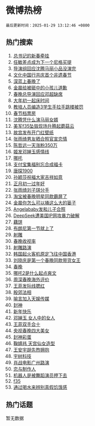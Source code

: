# 微博热榜

`最后更新时间：2025-01-29 13:12:46 +0800`

## 热门搜索

1. [总书记的新春牵挂](https://m.weibo.cn/search?containerid=100103type%3D1%26t%3D10%26q%3D%23%E6%80%BB%E4%B9%A6%E8%AE%B0%E7%9A%84%E6%96%B0%E6%98%A5%E7%89%B5%E6%8C%82%23&stream_entry_id=51&isnewpage=1&extparam=seat%3D1%26dgr%3D0%26q%3D%2523%25E6%2580%25BB%25E4%25B9%25A6%25E8%25AE%25B0%25E7%259A%2584%25E6%2596%25B0%25E6%2598%25A5%25E7%2589%25B5%25E6%258C%2582%2523%26pos%3D0%26c_type%3D51%26filter_type%3Drealtimehot%26stream_entry_id%3D51%26cate%3D10103%26display_time%3D1738127564%26pre_seqid%3D17381275645420107244819)
1. [任敏差点成为下一个尼格买提](https://m.weibo.cn/search?containerid=100103type%3D1%26t%3D10%26q%3D%E4%BB%BB%E6%95%8F%E5%B7%AE%E7%82%B9%E6%88%90%E4%B8%BA%E4%B8%8B%E4%B8%80%E4%B8%AA%E5%B0%BC%E6%A0%BC%E4%B9%B0%E6%8F%90&stream_entry_id=31&isnewpage=1&extparam=seat%3D1%26q%3D%25E4%25BB%25BB%25E6%2595%258F%25E5%25B7%25AE%25E7%2582%25B9%25E6%2588%2590%25E4%25B8%25BA%25E4%25B8%258B%25E4%25B8%2580%25E4%25B8%25AA%25E5%25B0%25BC%25E6%25A0%25BC%25E4%25B9%25B0%25E6%258F%2590%26dgr%3D0%26realpos%3D1%26pos%3D0%26c_type%3D31%26filter_type%3Drealtimehot%26band_rank%3D1%26flag%3D1%26lcate%3D5001%26stream_entry_id%3D31%26cate%3D5001%26display_time%3D1738127564%26pre_seqid%3D17381275645420107244819)
1. [导演组回应沈腾马丽小品没演完](https://m.weibo.cn/search?containerid=100103type%3D1%26t%3D10%26q%3D%23%E5%AF%BC%E6%BC%94%E7%BB%84%E5%9B%9E%E5%BA%94%E6%B2%88%E8%85%BE%E9%A9%AC%E4%B8%BD%E5%B0%8F%E5%93%81%E6%B2%A1%E6%BC%94%E5%AE%8C%23&stream_entry_id=31&isnewpage=1&extparam=seat%3D1%26q%3D%2523%25E5%25AF%25BC%25E6%25BC%2594%25E7%25BB%2584%25E5%259B%259E%25E5%25BA%2594%25E6%25B2%2588%25E8%2585%25BE%25E9%25A9%25AC%25E4%25B8%25BD%25E5%25B0%258F%25E5%2593%2581%25E6%25B2%25A1%25E6%25BC%2594%25E5%25AE%258C%2523%26dgr%3D0%26realpos%3D2%26pos%3D1%26c_type%3D31%26filter_type%3Drealtimehot%26band_rank%3D2%26flag%3D2%26lcate%3D5001%26stream_entry_id%3D31%26cate%3D5001%26display_time%3D1738127564%26pre_seqid%3D17381275645420107244819)
1. [文化中国行共庆首个非遗春节](https://m.weibo.cn/search?containerid=100103type%3D1%26t%3D10%26q%3D%23%E6%96%87%E5%8C%96%E4%B8%AD%E5%9B%BD%E8%A1%8C%E5%85%B1%E5%BA%86%E9%A6%96%E4%B8%AA%E9%9D%9E%E9%81%97%E6%98%A5%E8%8A%82%23&stream_entry_id=31&isnewpage=1&extparam=seat%3D1%26q%3D%2523%25E6%2596%2587%25E5%258C%2596%25E4%25B8%25AD%25E5%259B%25BD%25E8%25A1%258C%25E5%2585%25B1%25E5%25BA%2586%25E9%25A6%2596%25E4%25B8%25AA%25E9%259D%259E%25E9%2581%2597%25E6%2598%25A5%25E8%258A%2582%2523%26dgr%3D0%26realpos%3D3%26pos%3D2%26c_type%3D31%26filter_type%3Drealtimehot%26band_rank%3D3%26flag%3D0%26lcate%3D5001%26stream_entry_id%3D31%26cate%3D5001%26display_time%3D1738127564%26pre_seqid%3D17381275645420107244819)
1. [深蓝上春晚了](https://m.weibo.cn/search?containerid=100103type%3D1%26t%3D10%26q%3D%23%E6%B7%B1%E8%93%9D%E4%B8%8A%E6%98%A5%E6%99%9A%E4%BA%86%23&stream_entry_id=31&isnewpage=1&extparam=seat%3D1%26topic_ad%3D1%26q%3D%2523%25E6%25B7%25B1%25E8%2593%259D%25E4%25B8%258A%25E6%2598%25A5%25E6%2599%259A%25E4%25BA%2586%2523%26stream_entry_id%3D31%26adid%3D274756%26is_ad_pos%3D1%26pos%3D3%26filter_type%3Drealtimehot%26band_rank%3D4%26c_type%3D31%26lcate%3D5001%26dgr%3D0%26cate%3D5001%26display_time%3D1738127564%26pre_seqid%3D17381275645420107244819)
1. [金晨给被砸中的小孩儿道歉](https://m.weibo.cn/search?containerid=100103type%3D1%26t%3D10%26q%3D%23%E9%87%91%E6%99%A8%E7%BB%99%E8%A2%AB%E7%A0%B8%E4%B8%AD%E7%9A%84%E5%B0%8F%E5%AD%A9%E5%84%BF%E9%81%93%E6%AD%89%23&stream_entry_id=31&isnewpage=1&extparam=seat%3D1%26q%3D%2523%25E9%2587%2591%25E6%2599%25A8%25E7%25BB%2599%25E8%25A2%25AB%25E7%25A0%25B8%25E4%25B8%25AD%25E7%259A%2584%25E5%25B0%258F%25E5%25AD%25A9%25E5%2584%25BF%25E9%2581%2593%25E6%25AD%2589%2523%26dgr%3D0%26realpos%3D4%26pos%3D4%26c_type%3D31%26filter_type%3Drealtimehot%26band_rank%3D4%26flag%3D1%26lcate%3D5001%26stream_entry_id%3D31%26cate%3D5001%26display_time%3D1738127564%26pre_seqid%3D17381275645420107244819)
1. [春晚总导演回应邓超缺席](https://m.weibo.cn/search?containerid=100103type%3D1%26t%3D10%26q%3D%23%E6%98%A5%E6%99%9A%E6%80%BB%E5%AF%BC%E6%BC%94%E5%9B%9E%E5%BA%94%E9%82%93%E8%B6%85%E7%BC%BA%E5%B8%AD%23&stream_entry_id=31&isnewpage=1&extparam=seat%3D1%26q%3D%2523%25E6%2598%25A5%25E6%2599%259A%25E6%2580%25BB%25E5%25AF%25BC%25E6%25BC%2594%25E5%259B%259E%25E5%25BA%2594%25E9%2582%2593%25E8%25B6%2585%25E7%25BC%25BA%25E5%25B8%25AD%2523%26dgr%3D0%26realpos%3D5%26pos%3D5%26c_type%3D31%26filter_type%3Drealtimehot%26band_rank%3D5%26flag%3D2%26lcate%3D5001%26stream_entry_id%3D31%26cate%3D5001%26display_time%3D1738127564%26pre_seqid%3D17381275645420107244819)
1. [大年初一起床时间](https://m.weibo.cn/search?containerid=100103type%3D1%26t%3D10%26q%3D%23%E5%A4%A7%E5%B9%B4%E5%88%9D%E4%B8%80%E8%B5%B7%E5%BA%8A%E6%97%B6%E9%97%B4%23&stream_entry_id=31&isnewpage=1&extparam=seat%3D1%26q%3D%2523%25E5%25A4%25A7%25E5%25B9%25B4%25E5%2588%259D%25E4%25B8%2580%25E8%25B5%25B7%25E5%25BA%258A%25E6%2597%25B6%25E9%2597%25B4%2523%26dgr%3D0%26realpos%3D6%26pos%3D6%26c_type%3D31%26filter_type%3Drealtimehot%26band_rank%3D6%26flag%3D0%26lcate%3D5001%26stream_entry_id%3D31%26cate%3D5001%26display_time%3D1738127564%26pre_seqid%3D17381275645420107244819)
1. [教培人员编造3学生手拉手跳楼被罚](https://m.weibo.cn/search?containerid=100103type%3D1%26t%3D10%26q%3D%23%E6%95%99%E5%9F%B9%E4%BA%BA%E5%91%98%E7%BC%96%E9%80%A03%E5%AD%A6%E7%94%9F%E6%89%8B%E6%8B%89%E6%89%8B%E8%B7%B3%E6%A5%BC%E8%A2%AB%E7%BD%9A%23&stream_entry_id=31&isnewpage=1&extparam=seat%3D1%26q%3D%2523%25E6%2595%2599%25E5%259F%25B9%25E4%25BA%25BA%25E5%2591%2598%25E7%25BC%2596%25E9%2580%25A03%25E5%25AD%25A6%25E7%2594%259F%25E6%2589%258B%25E6%258B%2589%25E6%2589%258B%25E8%25B7%25B3%25E6%25A5%25BC%25E8%25A2%25AB%25E7%25BD%259A%2523%26dgr%3D0%26adid%3D274995%26is_ad_pos%3D1%26pos%3D7%26filter_type%3Drealtimehot%26band_rank%3D7%26c_type%3D31%26lcate%3D5001%26stream_entry_id%3D31%26cate%3D5001%26display_time%3D1738127564%26pre_seqid%3D17381275645420107244819)
1. [春节档票房](https://m.weibo.cn/search?containerid=100103type%3D1%26t%3D10%26q%3D%E6%98%A5%E8%8A%82%E6%A1%A3%E7%A5%A8%E6%88%BF&stream_entry_id=31&isnewpage=1&extparam=seat%3D1%26q%3D%25E6%2598%25A5%25E8%258A%2582%25E6%25A1%25A3%25E7%25A5%25A8%25E6%2588%25BF%26dgr%3D0%26realpos%3D7%26pos%3D8%26c_type%3D31%26filter_type%3Drealtimehot%26band_rank%3D7%26flag%3D16%26lcate%3D5001%26stream_entry_id%3D31%26cate%3D5001%26display_time%3D1738127564%26pre_seqid%3D17381275645420107244819)
1. [沈腾凭什么演马丽女婿](https://m.weibo.cn/search?containerid=100103type%3D1%26t%3D10%26q%3D%E6%B2%88%E8%85%BE%E5%87%AD%E4%BB%80%E4%B9%88%E6%BC%94%E9%A9%AC%E4%B8%BD%E5%A5%B3%E5%A9%BF&stream_entry_id=31&isnewpage=1&extparam=seat%3D1%26q%3D%25E6%25B2%2588%25E8%2585%25BE%25E5%2587%25AD%25E4%25BB%2580%25E4%25B9%2588%25E6%25BC%2594%25E9%25A9%25AC%25E4%25B8%25BD%25E5%25A5%25B3%25E5%25A9%25BF%26dgr%3D0%26realpos%3D8%26pos%3D9%26c_type%3D31%26filter_type%3Drealtimehot%26band_rank%3D8%26flag%3D2%26lcate%3D5001%26stream_entry_id%3D31%26cate%3D5001%26display_time%3D1738127564%26pre_seqid%3D17381275645420107244819)
1. [美军f35坠毁现场升腾起蘑菇云](https://m.weibo.cn/search?containerid=100103type%3D1%26t%3D10%26q%3D%23%E7%BE%8E%E5%86%9Bf35%E5%9D%A0%E6%AF%81%E7%8E%B0%E5%9C%BA%E5%8D%87%E8%85%BE%E8%B5%B7%E8%98%91%E8%8F%87%E4%BA%91%23&stream_entry_id=31&isnewpage=1&extparam=seat%3D1%26q%3D%2523%25E7%25BE%258E%25E5%2586%259Bf35%25E5%259D%25A0%25E6%25AF%2581%25E7%258E%25B0%25E5%259C%25BA%25E5%258D%2587%25E8%2585%25BE%25E8%25B5%25B7%25E8%2598%2591%25E8%258F%2587%25E4%25BA%2591%2523%26dgr%3D0%26realpos%3D9%26pos%3D10%26c_type%3D31%26filter_type%3Drealtimehot%26band_rank%3D9%26flag%3D1%26lcate%3D5001%26stream_entry_id%3D31%26cate%3D5001%26display_time%3D1738127564%26pre_seqid%3D17381275645420107244819)
1. [故宫发布开门红壁纸](https://m.weibo.cn/search?containerid=100103type%3D1%26t%3D10%26q%3D%23%E6%95%85%E5%AE%AB%E5%8F%91%E5%B8%83%E5%BC%80%E9%97%A8%E7%BA%A2%E5%A3%81%E7%BA%B8%23&stream_entry_id=31&isnewpage=1&extparam=seat%3D1%26q%3D%2523%25E6%2595%2585%25E5%25AE%25AB%25E5%258F%2591%25E5%25B8%2583%25E5%25BC%2580%25E9%2597%25A8%25E7%25BA%25A2%25E5%25A3%2581%25E7%25BA%25B8%2523%26dgr%3D0%26realpos%3D10%26pos%3D11%26c_type%3D31%26filter_type%3Drealtimehot%26band_rank%3D10%26flag%3D1%26lcate%3D5001%26stream_entry_id%3D31%26cate%3D5001%26display_time%3D1738127564%26pre_seqid%3D17381275645420107244819)
1. [张雨绮男友晒合照官宣恋情](https://m.weibo.cn/search?containerid=100103type%3D1%26t%3D10%26q%3D%23%E5%BC%A0%E9%9B%A8%E7%BB%AE%E7%94%B7%E5%8F%8B%E6%99%92%E5%90%88%E7%85%A7%E5%AE%98%E5%AE%A3%E6%81%8B%E6%83%85%23&stream_entry_id=31&isnewpage=1&extparam=seat%3D1%26q%3D%2523%25E5%25BC%25A0%25E9%259B%25A8%25E7%25BB%25AE%25E7%2594%25B7%25E5%258F%258B%25E6%2599%2592%25E5%2590%2588%25E7%2585%25A7%25E5%25AE%2598%25E5%25AE%25A3%25E6%2581%258B%25E6%2583%2585%2523%26dgr%3D0%26realpos%3D11%26pos%3D12%26c_type%3D31%26filter_type%3Drealtimehot%26band_rank%3D11%26flag%3D1%26lcate%3D5001%26stream_entry_id%3D31%26cate%3D5001%26display_time%3D1738127564%26pre_seqid%3D17381275645420107244819)
1. [陈哲远一天涨粉350万](https://m.weibo.cn/search?containerid=100103type%3D1%26t%3D10%26q%3D%23%E9%99%88%E5%93%B2%E8%BF%9C%E4%B8%80%E5%A4%A9%E6%B6%A8%E7%B2%89350%E4%B8%87%23&stream_entry_id=31&isnewpage=1&extparam=seat%3D1%26q%3D%2523%25E9%2599%2588%25E5%2593%25B2%25E8%25BF%259C%25E4%25B8%2580%25E5%25A4%25A9%25E6%25B6%25A8%25E7%25B2%2589350%25E4%25B8%2587%2523%26dgr%3D0%26realpos%3D12%26pos%3D13%26c_type%3D31%26filter_type%3Drealtimehot%26band_rank%3D12%26flag%3D2%26lcate%3D5001%26stream_entry_id%3D31%26cate%3D5001%26display_time%3D1738127564%26pre_seqid%3D17381275645420107244819)
1. [姬发邓婵玉感情线](https://m.weibo.cn/search?containerid=100103type%3D1%26t%3D10%26q%3D%E5%A7%AC%E5%8F%91%E9%82%93%E5%A9%B5%E7%8E%89%E6%84%9F%E6%83%85%E7%BA%BF&stream_entry_id=31&isnewpage=1&extparam=seat%3D1%26q%3D%25E5%25A7%25AC%25E5%258F%2591%25E9%2582%2593%25E5%25A9%25B5%25E7%258E%2589%25E6%2584%259F%25E6%2583%2585%25E7%25BA%25BF%26dgr%3D0%26realpos%3D13%26pos%3D14%26c_type%3D31%26filter_type%3Drealtimehot%26band_rank%3D13%26flag%3D1%26lcate%3D5001%26stream_entry_id%3D31%26cate%3D5001%26display_time%3D1738127564%26pre_seqid%3D17381275645420107244819)
1. [哪吒](https://m.weibo.cn/search?containerid=100103type%3D1%26t%3D10%26q%3D%E5%93%AA%E5%90%92&stream_entry_id=31&isnewpage=1&extparam=seat%3D1%26q%3D%25E5%2593%25AA%25E5%2590%2592%26dgr%3D0%26realpos%3D14%26pos%3D15%26c_type%3D31%26filter_type%3Drealtimehot%26band_rank%3D14%26flag%3D2%26lcate%3D5001%26stream_entry_id%3D31%26cate%3D5001%26display_time%3D1738127564%26pre_seqid%3D17381275645420107244819)
1. [支付宝集福别忘合成福卡](https://m.weibo.cn/search?containerid=100103type%3D1%26t%3D10%26q%3D%23%E6%94%AF%E4%BB%98%E5%AE%9D%E9%9B%86%E7%A6%8F%E5%88%AB%E5%BF%98%E5%90%88%E6%88%90%E7%A6%8F%E5%8D%A1%23&stream_entry_id=31&isnewpage=1&extparam=seat%3D1%26q%3D%2523%25E6%2594%25AF%25E4%25BB%2598%25E5%25AE%259D%25E9%259B%2586%25E7%25A6%258F%25E5%2588%25AB%25E5%25BF%2598%25E5%2590%2588%25E6%2588%2590%25E7%25A6%258F%25E5%258D%25A1%2523%26dgr%3D0%26adid%3D275167%26realpos%3D15%26pos%3D16%26flag%3D1%26filter_type%3Drealtimehot%26band_rank%3D15%26c_type%3D31%26lcate%3D5001%26stream_entry_id%3D31%26cate%3D5001%26display_time%3D1738127564%26pre_seqid%3D17381275645420107244819)
1. [唐探1900](https://m.weibo.cn/search?containerid=100103type%3D1%26t%3D10%26q%3D%E5%94%90%E6%8E%A21900&stream_entry_id=31&isnewpage=1&extparam=seat%3D1%26q%3D%25E5%2594%2590%25E6%258E%25A21900%26dgr%3D0%26realpos%3D16%26pos%3D17%26c_type%3D31%26filter_type%3Drealtimehot%26band_rank%3D16%26flag%3D2%26lcate%3D5001%26stream_entry_id%3D31%26cate%3D5001%26display_time%3D1738127564%26pre_seqid%3D17381275645420107244819)
1. [孙颖莎祝福大家吉祥如意](https://m.weibo.cn/search?containerid=100103type%3D1%26t%3D10%26q%3D%E5%AD%99%E9%A2%96%E8%8E%8E%E7%A5%9D%E7%A6%8F%E5%A4%A7%E5%AE%B6%E5%90%89%E7%A5%A5%E5%A6%82%E6%84%8F&stream_entry_id=31&isnewpage=1&extparam=seat%3D1%26q%3D%25E5%25AD%2599%25E9%25A2%2596%25E8%258E%258E%25E7%25A5%259D%25E7%25A6%258F%25E5%25A4%25A7%25E5%25AE%25B6%25E5%2590%2589%25E7%25A5%25A5%25E5%25A6%2582%25E6%2584%258F%26dgr%3D0%26realpos%3D17%26pos%3D18%26c_type%3D31%26filter_type%3Drealtimehot%26band_rank%3D17%26flag%3D1%26lcate%3D5001%26stream_entry_id%3D31%26cate%3D5001%26display_time%3D1738127564%26pre_seqid%3D17381275645420107244819)
1. [正月初一过年好](https://m.weibo.cn/search?containerid=100103type%3D1%26t%3D10%26q%3D%23%E6%AD%A3%E6%9C%88%E5%88%9D%E4%B8%80%E8%BF%87%E5%B9%B4%E5%A5%BD%23&stream_entry_id=31&isnewpage=1&extparam=seat%3D1%26q%3D%2523%25E6%25AD%25A3%25E6%259C%2588%25E5%2588%259D%25E4%25B8%2580%25E8%25BF%2587%25E5%25B9%25B4%25E5%25A5%25BD%2523%26dgr%3D0%26realpos%3D18%26pos%3D19%26c_type%3D31%26filter_type%3Drealtimehot%26band_rank%3D18%26flag%3D1%26lcate%3D5001%26stream_entry_id%3D31%26cate%3D5001%26display_time%3D1738127564%26pre_seqid%3D17381275645420107244819)
1. [张雨绮刘子琪分手](https://m.weibo.cn/search?containerid=100103type%3D1%26t%3D10%26q%3D%23%E5%BC%A0%E9%9B%A8%E7%BB%AE%E5%88%98%E5%AD%90%E7%90%AA%E5%88%86%E6%89%8B%23&stream_entry_id=31&isnewpage=1&extparam=seat%3D1%26q%3D%2523%25E5%25BC%25A0%25E9%259B%25A8%25E7%25BB%25AE%25E5%2588%2598%25E5%25AD%2590%25E7%2590%25AA%25E5%2588%2586%25E6%2589%258B%2523%26dgr%3D0%26realpos%3D19%26pos%3D20%26c_type%3D31%26filter_type%3Drealtimehot%26band_rank%3D19%26flag%3D1%26lcate%3D5001%26stream_entry_id%3D31%26cate%3D5001%26display_time%3D1738127564%26pre_seqid%3D17381275645420107244819)
1. [淘宝被春晚明星同款霸屏了](https://m.weibo.cn/search?containerid=100103type%3D1%26t%3D10%26q%3D%23%E6%B7%98%E5%AE%9D%E8%A2%AB%E6%98%A5%E6%99%9A%E6%98%8E%E6%98%9F%E5%90%8C%E6%AC%BE%E9%9C%B8%E5%B1%8F%E4%BA%86%23&stream_entry_id=31&isnewpage=1&extparam=seat%3D1%26q%3D%2523%25E6%25B7%2598%25E5%25AE%259D%25E8%25A2%25AB%25E6%2598%25A5%25E6%2599%259A%25E6%2598%258E%25E6%2598%259F%25E5%2590%258C%25E6%25AC%25BE%25E9%259C%25B8%25E5%25B1%258F%25E4%25BA%2586%2523%26dgr%3D0%26adid%3D275131%26realpos%3D20%26pos%3D21%26flag%3D1%26filter_type%3Drealtimehot%26band_rank%3D20%26c_type%3D31%26lcate%3D5001%26stream_entry_id%3D31%26cate%3D5001%26display_time%3D1738127564%26pre_seqid%3D17381275645420107244819)
1. [金晨你怎么可以捅这么大的篓子](https://m.weibo.cn/search?containerid=100103type%3D1%26t%3D10%26q%3D%E9%87%91%E6%99%A8%E4%BD%A0%E6%80%8E%E4%B9%88%E5%8F%AF%E4%BB%A5%E6%8D%85%E8%BF%99%E4%B9%88%E5%A4%A7%E7%9A%84%E7%AF%93%E5%AD%90&stream_entry_id=31&isnewpage=1&extparam=seat%3D1%26q%3D%25E9%2587%2591%25E6%2599%25A8%25E4%25BD%25A0%25E6%2580%258E%25E4%25B9%2588%25E5%258F%25AF%25E4%25BB%25A5%25E6%258D%2585%25E8%25BF%2599%25E4%25B9%2588%25E5%25A4%25A7%25E7%259A%2584%25E7%25AF%2593%25E5%25AD%2590%26dgr%3D0%26realpos%3D21%26pos%3D22%26c_type%3D31%26filter_type%3Drealtimehot%26band_rank%3D21%26flag%3D0%26lcate%3D5001%26stream_entry_id%3D31%26cate%3D5001%26display_time%3D1738127564%26pre_seqid%3D17381275645420107244819)
1. [Angelababy发和儿子合照](https://m.weibo.cn/search?containerid=100103type%3D1%26t%3D10%26q%3D%23Angelababy%E5%8F%91%E5%92%8C%E5%84%BF%E5%AD%90%E5%90%88%E7%85%A7%23&stream_entry_id=31&isnewpage=1&extparam=seat%3D1%26q%3D%2523Angelababy%25E5%258F%2591%25E5%2592%258C%25E5%2584%25BF%25E5%25AD%2590%25E5%2590%2588%25E7%2585%25A7%2523%26dgr%3D0%26realpos%3D22%26pos%3D23%26c_type%3D31%26filter_type%3Drealtimehot%26band_rank%3D22%26flag%3D2%26lcate%3D5001%26stream_entry_id%3D31%26cate%3D5001%26display_time%3D1738127564%26pre_seqid%3D17381275645420107244819)
1. [DeepSeek遭美国IP网攻暴力破解](https://m.weibo.cn/search?containerid=100103type%3D1%26t%3D10%26q%3D%23DeepSeek%E9%81%AD%E7%BE%8E%E5%9B%BDIP%E7%BD%91%E6%94%BB%E6%9A%B4%E5%8A%9B%E7%A0%B4%E8%A7%A3%23&stream_entry_id=31&isnewpage=1&extparam=seat%3D1%26q%3D%2523DeepSeek%25E9%2581%25AD%25E7%25BE%258E%25E5%259B%25BDIP%25E7%25BD%2591%25E6%2594%25BB%25E6%259A%25B4%25E5%258A%259B%25E7%25A0%25B4%25E8%25A7%25A3%2523%26dgr%3D0%26realpos%3D23%26pos%3D24%26c_type%3D31%26filter_type%3Drealtimehot%26band_rank%3D23%26flag%3D0%26lcate%3D5001%26stream_entry_id%3D31%26cate%3D5001%26display_time%3D1738127564%26pre_seqid%3D17381275645420107244819)
1. [藕饼](https://m.weibo.cn/search?containerid=100103type%3D1%26t%3D10%26q%3D%E8%97%95%E9%A5%BC&stream_entry_id=31&isnewpage=1&extparam=seat%3D1%26q%3D%25E8%2597%2595%25E9%25A5%25BC%26dgr%3D0%26realpos%3D24%26pos%3D25%26c_type%3D31%26filter_type%3Drealtimehot%26band_rank%3D24%26flag%3D0%26lcate%3D5001%26stream_entry_id%3D31%26cate%3D5001%26display_time%3D1738127564%26pre_seqid%3D17381275645420107244819)
1. [布朗尼第一节就上了](https://m.weibo.cn/search?containerid=100103type%3D1%26t%3D10%26q%3D%23%E5%B8%83%E6%9C%97%E5%B0%BC%E7%AC%AC%E4%B8%80%E8%8A%82%E5%B0%B1%E4%B8%8A%E4%BA%86%23&stream_entry_id=31&isnewpage=1&extparam=seat%3D1%26q%3D%2523%25E5%25B8%2583%25E6%259C%2597%25E5%25B0%25BC%25E7%25AC%25AC%25E4%25B8%2580%25E8%258A%2582%25E5%25B0%25B1%25E4%25B8%258A%25E4%25BA%2586%2523%26dgr%3D0%26realpos%3D25%26pos%3D26%26c_type%3D31%26filter_type%3Drealtimehot%26band_rank%3D25%26flag%3D1%26lcate%3D5001%26stream_entry_id%3D31%26cate%3D5001%26display_time%3D1738127564%26pre_seqid%3D17381275645420107244819)
1. [射雕](https://m.weibo.cn/search?containerid=100103type%3D1%26t%3D10%26q%3D%E5%B0%84%E9%9B%95&stream_entry_id=31&isnewpage=1&extparam=seat%3D1%26q%3D%25E5%25B0%2584%25E9%259B%2595%26dgr%3D0%26realpos%3D26%26pos%3D27%26c_type%3D31%26filter_type%3Drealtimehot%26band_rank%3D26%26flag%3D0%26lcate%3D5001%26stream_entry_id%3D31%26cate%3D5001%26display_time%3D1738127564%26pre_seqid%3D17381275645420107244819)
1. [春晚收视率](https://m.weibo.cn/search?containerid=100103type%3D1%26t%3D10%26q%3D%E6%98%A5%E6%99%9A%E6%94%B6%E8%A7%86%E7%8E%87&stream_entry_id=31&isnewpage=1&extparam=seat%3D1%26q%3D%25E6%2598%25A5%25E6%2599%259A%25E6%2594%25B6%25E8%25A7%2586%25E7%258E%2587%26dgr%3D0%26realpos%3D27%26pos%3D28%26c_type%3D31%26filter_type%3Drealtimehot%26band_rank%3D27%26flag%3D0%26lcate%3D5001%26stream_entry_id%3D31%26cate%3D5001%26display_time%3D1738127564%26pre_seqid%3D17381275645420107244819)
1. [射雕路演](https://m.weibo.cn/search?containerid=100103type%3D1%26t%3D10%26q%3D%E5%B0%84%E9%9B%95%E8%B7%AF%E6%BC%94&stream_entry_id=31&isnewpage=1&extparam=seat%3D1%26q%3D%25E5%25B0%2584%25E9%259B%2595%25E8%25B7%25AF%25E6%25BC%2594%26dgr%3D0%26realpos%3D28%26pos%3D29%26c_type%3D31%26filter_type%3Drealtimehot%26band_rank%3D28%26flag%3D1%26lcate%3D5001%26stream_entry_id%3D31%26cate%3D5001%26display_time%3D1738127564%26pre_seqid%3D17381275645420107244819)
1. [韩国起火客机原定飞往中国香港](https://m.weibo.cn/search?containerid=100103type%3D1%26t%3D10%26q%3D%23%E9%9F%A9%E5%9B%BD%E8%B5%B7%E7%81%AB%E5%AE%A2%E6%9C%BA%E5%8E%9F%E5%AE%9A%E9%A3%9E%E5%BE%80%E4%B8%AD%E5%9B%BD%E9%A6%99%E6%B8%AF%23&stream_entry_id=31&isnewpage=1&extparam=seat%3D1%26q%3D%2523%25E9%259F%25A9%25E5%259B%25BD%25E8%25B5%25B7%25E7%2581%25AB%25E5%25AE%25A2%25E6%259C%25BA%25E5%258E%259F%25E5%25AE%259A%25E9%25A3%259E%25E5%25BE%2580%25E4%25B8%25AD%25E5%259B%25BD%25E9%25A6%2599%25E6%25B8%25AF%2523%26dgr%3D0%26realpos%3D29%26pos%3D30%26c_type%3D31%26filter_type%3Drealtimehot%26band_rank%3D29%26flag%3D0%26lcate%3D5001%26stream_entry_id%3D31%26cate%3D5001%26display_time%3D1738127564%26pre_seqid%3D17381275645420107244819)
1. [刘晓庆是第一个春晚同款带货女王](https://m.weibo.cn/search?containerid=100103type%3D1%26t%3D10%26q%3D%23%E5%88%98%E6%99%93%E5%BA%86%E6%98%AF%E7%AC%AC%E4%B8%80%E4%B8%AA%E6%98%A5%E6%99%9A%E5%90%8C%E6%AC%BE%E5%B8%A6%E8%B4%A7%E5%A5%B3%E7%8E%8B%23&stream_entry_id=31&isnewpage=1&extparam=seat%3D1%26q%3D%2523%25E5%2588%2598%25E6%2599%2593%25E5%25BA%2586%25E6%2598%25AF%25E7%25AC%25AC%25E4%25B8%2580%25E4%25B8%25AA%25E6%2598%25A5%25E6%2599%259A%25E5%2590%258C%25E6%25AC%25BE%25E5%25B8%25A6%25E8%25B4%25A7%25E5%25A5%25B3%25E7%258E%258B%2523%26dgr%3D0%26adid%3D275130%26realpos%3D30%26pos%3D31%26flag%3D1%26filter_type%3Drealtimehot%26band_rank%3D30%26c_type%3D31%26lcate%3D5001%26stream_entry_id%3D31%26cate%3D5001%26display_time%3D1738127564%26pre_seqid%3D17381275645420107244819)
1. [春晚](https://m.weibo.cn/search?containerid=100103type%3D1%26t%3D10%26q%3D%E6%98%A5%E6%99%9A&stream_entry_id=31&isnewpage=1&extparam=seat%3D1%26q%3D%25E6%2598%25A5%25E6%2599%259A%26dgr%3D0%26realpos%3D31%26pos%3D32%26c_type%3D31%26filter_type%3Drealtimehot%26band_rank%3D31%26flag%3D0%26lcate%3D5001%26stream_entry_id%3D31%26cate%3D5001%26display_time%3D1738127564%26pre_seqid%3D17381275645420107244819)
1. [哪吒2是什么起点爽文](https://m.weibo.cn/search?containerid=100103type%3D1%26t%3D10%26q%3D%E5%93%AA%E5%90%922%E6%98%AF%E4%BB%80%E4%B9%88%E8%B5%B7%E7%82%B9%E7%88%BD%E6%96%87&stream_entry_id=31&isnewpage=1&extparam=seat%3D1%26q%3D%25E5%2593%25AA%25E5%2590%25922%25E6%2598%25AF%25E4%25BB%2580%25E4%25B9%2588%25E8%25B5%25B7%25E7%2582%25B9%25E7%2588%25BD%25E6%2596%2587%26dgr%3D0%26realpos%3D32%26pos%3D33%26c_type%3D31%26filter_type%3Drealtimehot%26band_rank%3D32%26flag%3D1%26lcate%3D5001%26stream_entry_id%3D31%26cate%3D5001%26display_time%3D1738127564%26pre_seqid%3D17381275645420107244819)
1. [周深春晚海外评价](https://m.weibo.cn/search?containerid=100103type%3D1%26t%3D10%26q%3D%E5%91%A8%E6%B7%B1%E6%98%A5%E6%99%9A%E6%B5%B7%E5%A4%96%E8%AF%84%E4%BB%B7&stream_entry_id=31&isnewpage=1&extparam=seat%3D1%26q%3D%25E5%2591%25A8%25E6%25B7%25B1%25E6%2598%25A5%25E6%2599%259A%25E6%25B5%25B7%25E5%25A4%2596%25E8%25AF%2584%25E4%25BB%25B7%26dgr%3D0%26realpos%3D33%26pos%3D34%26c_type%3D31%26filter_type%3Drealtimehot%26band_rank%3D33%26flag%3D1%26lcate%3D5001%26stream_entry_id%3D31%26cate%3D5001%26display_time%3D1738127564%26pre_seqid%3D17381275645420107244819)
1. [王菲发际线腮红](https://m.weibo.cn/search?containerid=100103type%3D1%26t%3D10%26q%3D%23%E7%8E%8B%E8%8F%B2%E5%8F%91%E9%99%85%E7%BA%BF%E8%85%AE%E7%BA%A2%23&stream_entry_id=31&isnewpage=1&extparam=seat%3D1%26q%3D%2523%25E7%258E%258B%25E8%258F%25B2%25E5%258F%2591%25E9%2599%2585%25E7%25BA%25BF%25E8%2585%25AE%25E7%25BA%25A2%2523%26dgr%3D0%26realpos%3D34%26pos%3D35%26c_type%3D31%26filter_type%3Drealtimehot%26band_rank%3D34%26flag%3D0%26lcate%3D5001%26stream_entry_id%3D31%26cate%3D5001%26display_time%3D1738127564%26pre_seqid%3D17381275645420107244819)
1. [殷郊法相](https://m.weibo.cn/search?containerid=100103type%3D1%26t%3D10%26q%3D%E6%AE%B7%E9%83%8A%E6%B3%95%E7%9B%B8&stream_entry_id=31&isnewpage=1&extparam=seat%3D1%26q%3D%25E6%25AE%25B7%25E9%2583%258A%25E6%25B3%2595%25E7%259B%25B8%26dgr%3D0%26realpos%3D35%26pos%3D36%26c_type%3D31%26filter_type%3Drealtimehot%26band_rank%3D35%26flag%3D1%26lcate%3D5001%26stream_entry_id%3D31%26cate%3D5001%26display_time%3D1738127564%26pre_seqid%3D17381275645420107244819)
1. [喻言加入天娱传媒](https://m.weibo.cn/search?containerid=100103type%3D1%26t%3D10%26q%3D%E5%96%BB%E8%A8%80%E5%8A%A0%E5%85%A5%E5%A4%A9%E5%A8%B1%E4%BC%A0%E5%AA%92&stream_entry_id=31&isnewpage=1&extparam=seat%3D1%26q%3D%25E5%2596%25BB%25E8%25A8%2580%25E5%258A%25A0%25E5%2585%25A5%25E5%25A4%25A9%25E5%25A8%25B1%25E4%25BC%25A0%25E5%25AA%2592%26dgr%3D0%26realpos%3D36%26pos%3D37%26c_type%3D31%26filter_type%3Drealtimehot%26band_rank%3D36%26flag%3D1%26lcate%3D5001%26stream_entry_id%3D31%26cate%3D5001%26display_time%3D1738127564%26pre_seqid%3D17381275645420107244819)
1. [封神](https://m.weibo.cn/search?containerid=100103type%3D1%26t%3D10%26q%3D%E5%B0%81%E7%A5%9E&stream_entry_id=31&isnewpage=1&extparam=seat%3D1%26q%3D%25E5%25B0%2581%25E7%25A5%259E%26dgr%3D0%26realpos%3D37%26pos%3D38%26c_type%3D31%26filter_type%3Drealtimehot%26band_rank%3D37%26flag%3D0%26lcate%3D5001%26stream_entry_id%3D31%26cate%3D5001%26display_time%3D1738127564%26pre_seqid%3D17381275645420107244819)
1. [新年快乐](https://m.weibo.cn/search?containerid=100103type%3D1%26t%3D10%26q%3D%E6%96%B0%E5%B9%B4%E5%BF%AB%E4%B9%90&stream_entry_id=31&isnewpage=1&extparam=seat%3D1%26q%3D%25E6%2596%25B0%25E5%25B9%25B4%25E5%25BF%25AB%25E4%25B9%2590%26dgr%3D0%26realpos%3D38%26pos%3D39%26c_type%3D31%26filter_type%3Drealtimehot%26band_rank%3D38%26flag%3D0%26lcate%3D5001%26stream_entry_id%3D31%26cate%3D5001%26display_time%3D1738127564%26pre_seqid%3D17381275645420107244819)
1. [邓婵玉 女人中的女人](https://m.weibo.cn/search?containerid=100103type%3D1%26t%3D10%26q%3D%E9%82%93%E5%A9%B5%E7%8E%89+%E5%A5%B3%E4%BA%BA%E4%B8%AD%E7%9A%84%E5%A5%B3%E4%BA%BA&stream_entry_id=31&isnewpage=1&extparam=seat%3D1%26q%3D%25E9%2582%2593%25E5%25A9%25B5%25E7%258E%2589%2520%25E5%25A5%25B3%25E4%25BA%25BA%25E4%25B8%25AD%25E7%259A%2584%25E5%25A5%25B3%25E4%25BA%25BA%26dgr%3D0%26realpos%3D39%26pos%3D40%26c_type%3D31%26filter_type%3Drealtimehot%26band_rank%3D39%26flag%3D1%26lcate%3D5001%26stream_entry_id%3D31%26cate%3D5001%26display_time%3D1738127564%26pre_seqid%3D17381275645420107244819)
1. [王菲双手合十](https://m.weibo.cn/search?containerid=100103type%3D1%26t%3D10%26q%3D%E7%8E%8B%E8%8F%B2%E5%8F%8C%E6%89%8B%E5%90%88%E5%8D%81&stream_entry_id=31&isnewpage=1&extparam=seat%3D1%26q%3D%25E7%258E%258B%25E8%258F%25B2%25E5%258F%258C%25E6%2589%258B%25E5%2590%2588%25E5%258D%2581%26dgr%3D0%26realpos%3D40%26pos%3D41%26c_type%3D31%26filter_type%3Drealtimehot%26band_rank%3D40%26flag%3D1%26lcate%3D5001%26stream_entry_id%3D31%26cate%3D5001%26display_time%3D1738127564%26pre_seqid%3D17381275645420107244819)
1. [央视春晚四大美女](https://m.weibo.cn/search?containerid=100103type%3D1%26t%3D10%26q%3D%23%E5%A4%AE%E8%A7%86%E6%98%A5%E6%99%9A%E5%9B%9B%E5%A4%A7%E7%BE%8E%E5%A5%B3%23&stream_entry_id=31&isnewpage=1&extparam=seat%3D1%26q%3D%2523%25E5%25A4%25AE%25E8%25A7%2586%25E6%2598%25A5%25E6%2599%259A%25E5%259B%259B%25E5%25A4%25A7%25E7%25BE%258E%25E5%25A5%25B3%2523%26dgr%3D0%26realpos%3D41%26pos%3D42%26c_type%3D31%26filter_type%3Drealtimehot%26band_rank%3D41%26flag%3D0%26lcate%3D5001%26stream_entry_id%3D31%26cate%3D5001%26display_time%3D1738127564%26pre_seqid%3D17381275645420107244819)
1. [封神彩蛋](https://m.weibo.cn/search?containerid=100103type%3D1%26t%3D10%26q%3D%E5%B0%81%E7%A5%9E%E5%BD%A9%E8%9B%8B&stream_entry_id=31&isnewpage=1&extparam=seat%3D1%26q%3D%25E5%25B0%2581%25E7%25A5%259E%25E5%25BD%25A9%25E8%259B%258B%26dgr%3D0%26realpos%3D42%26pos%3D43%26c_type%3D31%26filter_type%3Drealtimehot%26band_rank%3D42%26flag%3D1%26lcate%3D5001%26stream_entry_id%3D31%26cate%3D5001%26display_time%3D1738127564%26pre_seqid%3D17381275645420107244819)
1. [鞠婧祎 天宫仙女造型](https://m.weibo.cn/search?containerid=100103type%3D1%26t%3D10%26q%3D%E9%9E%A0%E5%A9%A7%E7%A5%8E+%E5%A4%A9%E5%AE%AB%E4%BB%99%E5%A5%B3%E9%80%A0%E5%9E%8B&stream_entry_id=31&isnewpage=1&extparam=seat%3D1%26q%3D%25E9%259E%25A0%25E5%25A9%25A7%25E7%25A5%258E%2520%25E5%25A4%25A9%25E5%25AE%25AB%25E4%25BB%2599%25E5%25A5%25B3%25E9%2580%25A0%25E5%259E%258B%26dgr%3D0%26realpos%3D43%26pos%3D44%26c_type%3D31%26filter_type%3Drealtimehot%26band_rank%3D43%26flag%3D1%26lcate%3D5001%26stream_entry_id%3D31%26cate%3D5001%26display_time%3D1738127564%26pre_seqid%3D17381275645420107244819)
1. [王安宇胡先煦拥抱](https://m.weibo.cn/search?containerid=100103type%3D1%26t%3D10%26q%3D%23%E7%8E%8B%E5%AE%89%E5%AE%87%E8%83%A1%E5%85%88%E7%85%A6%E6%8B%A5%E6%8A%B1%23&stream_entry_id=31&isnewpage=1&extparam=seat%3D1%26q%3D%2523%25E7%258E%258B%25E5%25AE%2589%25E5%25AE%2587%25E8%2583%25A1%25E5%2585%2588%25E7%2585%25A6%25E6%258B%25A5%25E6%258A%25B1%2523%26dgr%3D0%26realpos%3D44%26pos%3D45%26c_type%3D31%26filter_type%3Drealtimehot%26band_rank%3D44%26flag%3D1%26lcate%3D5001%26stream_entry_id%3D31%26cate%3D5001%26display_time%3D1738127564%26pre_seqid%3D17381275645420107244819)
1. [宇树科技](https://m.weibo.cn/search?containerid=100103type%3D1%26t%3D10%26q%3D%E5%AE%87%E6%A0%91%E7%A7%91%E6%8A%80&stream_entry_id=31&isnewpage=1&extparam=seat%3D1%26q%3D%25E5%25AE%2587%25E6%25A0%2591%25E7%25A7%2591%25E6%258A%2580%26dgr%3D0%26realpos%3D45%26pos%3D46%26c_type%3D31%26filter_type%3Drealtimehot%26band_rank%3D45%26flag%3D1%26lcate%3D5001%26stream_entry_id%3D31%26cate%3D5001%26display_time%3D1738127564%26pre_seqid%3D17381275645420107244819)
1. [肖战电影广州路演](https://m.weibo.cn/search?containerid=100103type%3D1%26t%3D10%26q%3D%23%E8%82%96%E6%88%98%E7%94%B5%E5%BD%B1%E5%B9%BF%E5%B7%9E%E8%B7%AF%E6%BC%94%23&stream_entry_id=31&isnewpage=1&extparam=seat%3D1%26q%3D%2523%25E8%2582%2596%25E6%2588%2598%25E7%2594%25B5%25E5%25BD%25B1%25E5%25B9%25BF%25E5%25B7%259E%25E8%25B7%25AF%25E6%25BC%2594%2523%26dgr%3D0%26realpos%3D46%26pos%3D47%26c_type%3D31%26filter_type%3Drealtimehot%26band_rank%3D46%26flag%3D1%26lcate%3D5001%26stream_entry_id%3D31%26cate%3D5001%26display_time%3D1738127564%26pre_seqid%3D17381275645420107244819)
1. [恋与制作人](https://m.weibo.cn/search?containerid=100103type%3D1%26t%3D10%26q%3D%E6%81%8B%E4%B8%8E%E5%88%B6%E4%BD%9C%E4%BA%BA&stream_entry_id=31&isnewpage=1&extparam=seat%3D1%26q%3D%25E6%2581%258B%25E4%25B8%258E%25E5%2588%25B6%25E4%25BD%259C%25E4%25BA%25BA%26dgr%3D0%26realpos%3D47%26pos%3D48%26c_type%3D31%26filter_type%3Drealtimehot%26band_rank%3D47%26flag%3D1%26lcate%3D5001%26stream_entry_id%3D31%26cate%3D5001%26display_time%3D1738127564%26pre_seqid%3D17381275645420107244819)
1. [机器人是被舞蹈演员押下去](https://m.weibo.cn/search?containerid=100103type%3D1%26t%3D10%26q%3D%23%E6%9C%BA%E5%99%A8%E4%BA%BA%E6%98%AF%E8%A2%AB%E8%88%9E%E8%B9%88%E6%BC%94%E5%91%98%E6%8A%BC%E4%B8%8B%E5%8E%BB%23&stream_entry_id=31&isnewpage=1&extparam=seat%3D1%26q%3D%2523%25E6%259C%25BA%25E5%2599%25A8%25E4%25BA%25BA%25E6%2598%25AF%25E8%25A2%25AB%25E8%2588%259E%25E8%25B9%2588%25E6%25BC%2594%25E5%2591%2598%25E6%258A%25BC%25E4%25B8%258B%25E5%258E%25BB%2523%26dgr%3D0%26realpos%3D48%26pos%3D49%26c_type%3D31%26filter_type%3Drealtimehot%26band_rank%3D48%26flag%3D0%26lcate%3D5001%26stream_entry_id%3D31%26cate%3D5001%26display_time%3D1738127564%26pre_seqid%3D17381275645420107244819)
1. [f35](https://m.weibo.cn/search?containerid=100103type%3D1%26t%3D10%26q%3Df35&stream_entry_id=31&isnewpage=1&extparam=seat%3D1%26q%3Df35%26dgr%3D0%26realpos%3D49%26pos%3D50%26c_type%3D31%26filter_type%3Drealtimehot%26band_rank%3D49%26flag%3D1%26lcate%3D5001%26stream_entry_id%3D31%26cate%3D5001%26display_time%3D1738127564%26pre_seqid%3D17381275645420107244819)
1. [通过喝水来辨别真假饥饿感](https://m.weibo.cn/search?containerid=100103type%3D1%26t%3D10%26q%3D%E9%80%9A%E8%BF%87%E5%96%9D%E6%B0%B4%E6%9D%A5%E8%BE%A8%E5%88%AB%E7%9C%9F%E5%81%87%E9%A5%A5%E9%A5%BF%E6%84%9F&stream_entry_id=31&isnewpage=1&extparam=seat%3D1%26q%3D%25E9%2580%259A%25E8%25BF%2587%25E5%2596%259D%25E6%25B0%25B4%25E6%259D%25A5%25E8%25BE%25A8%25E5%2588%25AB%25E7%259C%259F%25E5%2581%2587%25E9%25A5%25A5%25E9%25A5%25BF%25E6%2584%259F%26dgr%3D0%26realpos%3D50%26pos%3D51%26c_type%3D31%26filter_type%3Drealtimehot%26band_rank%3D50%26flag%3D1%26lcate%3D5001%26stream_entry_id%3D31%26cate%3D5001%26display_time%3D1738127564%26pre_seqid%3D17381275645420107244819)

## 热门话题

暂无数据
